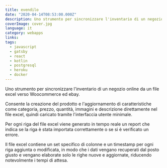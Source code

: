 ```yaml
---
title: evendilo
date: "2020-04-14T08:53:00.000Z"
description: Uno strumento per sincronizzare l'inventario di un negozio online da un file excel verso Woocommerce ed ebay.
coverImage: cover.jpg
language: it
category: webapps
links:
tags:
  - javascript
  - gatsby
  - react
  - kotlin
  - postgresql
  - heroku
  - docker
---
```


Uno strumento per sincronizzare l'inventario di un negozio online da un file excel verso Woocommerce ed ebay.

Consente la creazione del prodotto e l'aggiornamento di caratteristiche come categoria, prezzo, quantità, immagini e descrizione direttamente nel file excel, quindi caricato tramite l'interfaccia utente minimale.

Per ogni riga del file excel viene generato in tempo reale un report che indica se la riga è stata importata correttamente o se si è verificato un errore.

Il file excel contiene un set specifico di colonne e un timestamp per ogni riga aggiunta o modificata, in modo che i dati vengano recuperati dal posto giusto e vengano elaborate solo le righe nuove e aggiornate, riducendo notevolmente i tempi di attesa. 